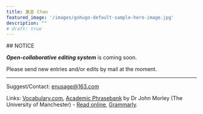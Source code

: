 ```yaml
---
title: 巢圣 Chao
featured_image: '/images/gohugo-default-sample-hero-image.jpg'
description: ""
# draft: true
---
```


<div style="text-align: left">
## NOTICE

***Open-collaborative editing system*** is coming soon.

Please send new entries and/or edits by mail at the moment.

---

Suggest/Contact: enusage@163.com

Links: [Vocabulary.com](https://www.vocabulary.com/), 	[Academic Phrasebank](http://www.phrasebank.manchester.ac.uk/) by Dr John Morley (The University of Manchester)
	- [Read online](https://www.ref-n-write.com/trial/academic-phrasebank/), [Grammarly](www.grammarly.com).